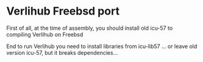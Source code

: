 # Verlihub Freebsd port

First of all, at the time of assembly, you should install old icu-57 to compiling Verlihub on Freebsd

End to run Verlihub you need to install libraries from icu-lib57 ... or leave old version icu-57, but it breaks dependencies...
